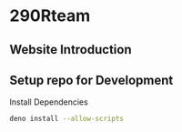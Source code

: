 # 290Rteam

## Website Introduction




## Setup repo for Development

Install Dependencies
```zsh
deno install --allow-scripts
```

